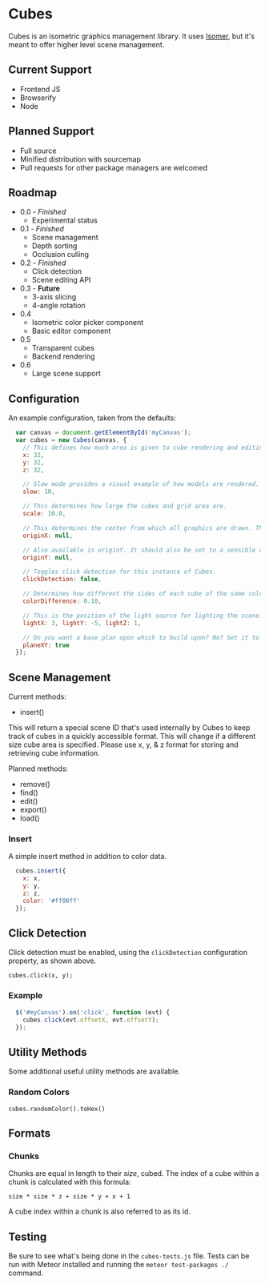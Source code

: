 # Cubes

Cubes is an isometric graphics management library. It uses [Isomer](https://github.com/jdan/isomer), but it's meant to offer higher level scene management.

## Current Support

- Frontend JS
- Browserify
- Node

## Planned Support

- Full source
- Minified distribution with sourcemap
- Pull requests for other package managers are welcomed

## Roadmap

- 0.0 - _Finished_
  - Experimental status
- 0.1 - _Finished_
  - Scene management
  - Depth sorting
  - Occlusion culling
- 0.2 - _Finished_
  - Click detection
  - Scene editing API
- 0.3 - __Future__
  - 3-axis slicing
  - 4-angle rotation
- 0.4
  - Isometric color picker component
  - Basic editor component
- 0.5
  - Transparent cubes
  - Backend rendering
- 0.6
  - Large scene support

## Configuration

An example configuration, taken from the defaults:

```javascript
  var canvas = document.getElementById('myCanvas');
  var cubes = new Cubes(canvas, {
    // This defines how much area is given to cube rendering and editing
    x: 32,
    y: 32,
    z: 32,

    // Slow mode provides a visual example of how models are rendered. The value provided indicates milliseconds between each successive render.
    slow: 10,

    // This determines how large the cubes and grid area are.
    scale: 10.0,

    // This determines the center from which all graphics are drawn. This should be set to a sensible value, but if it isn't, it can be overridden. It is measured in pixels.
    originX: null,

    // Also available is originY. It should also be set to a sensible default, but in case it isn't...
    originY: null,

    // Toggles click detection for this instance of Cubes.
    clickDetection: false,

    // Determines how different the sides of each cube of the same color are in lightness.
    colorDifference: 0.10,

    // This is the position of the light source for lighting the scene. It's a directional light, so a larger number indicates the light is further away, but it is not a point light.
    lightX: 3, lightY: -5, lightZ: 1,

    // Do you want a base plan upon which to build upon? No? Set it to false, then.
    planeXY: true
  });
```

## Scene Management

Current methods:

- insert()

This will return a special scene ID that's used internally by Cubes to keep track of cubes in a quickly accessible format. This will change if a different size cube area is specified. Please use x, y, & z format for storing and retrieving cube information.

Planned methods:

- remove()
- find()
- edit()
- export()
- load()

### Insert

A simple insert method in addition to color data.

```javascript
  cubes.insert({
    x: x,
    y: y,
    z: z,
    color: '#ff00ff'
  });
```

## Click Detection

Click detection must be enabled, using the `clickDetection` configuration property, as shown above.

`cubes.click(x, y);`

### Example

```javascript
  $('#myCanvas').on('click', function (evt) {
    cubes.click(evt.offsetX, evt.offsetY);
  });
```

## Utility Methods

Some additional useful utility methods are available.

### Random Colors

`cubes.randomColor().toHex()`

## Formats

### Chunks
Chunks are equal in length to their *size*, cubed. The index of a cube within a chunk is calculated with this formula:

`size * size * z + size * y + x + 1`

A cube index within a chunk is also referred to as its id.

## Testing

Be sure to see what's being done in the `cubes-tests.js` file. Tests can be run with Meteor installed and running the `meteor test-packages ./` command.
